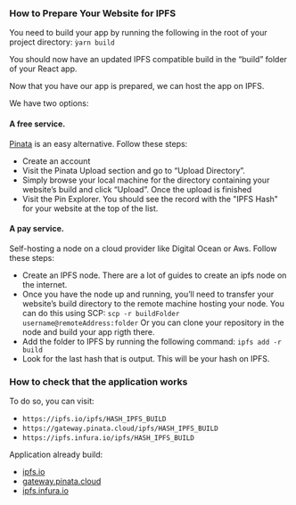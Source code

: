 ### How to Prepare Your Website for IPFS
You need to build your app by running the following in the root of your project directory:
`ỳarn build`

You should now have an updated IPFS compatible build in the “build” folder of your React app.

Now that you have our app is prepared, we can host the app on IPFS.

We have two options:
#### A free service. 
[Pinata](https://pinata.cloud) is an easy alternative.
Follow these steps:
- Create an account
- Visit the Pinata Upload section and go to “Upload Directory”. 
- Simply browse your local machine for the directory containing your website’s build and click “Upload”. Once the upload is finished
- Visit the Pin Explorer. You should see the record with the "IPFS Hash" for your website at the top of the list.

#### A pay service. 
Self-hosting a node on a cloud provider like Digital Ocean or Aws.
Follow these steps:
- Create an IPFS node. There are a lot of guides to create an ipfs node on the internet.
- Once you have the node up and running, you’ll need to transfer your website’s build directory to the remote machine hosting your node. You can do this using SCP:
`scp -r buildFolder username@remoteAddress:folder`
Or you can clone your repository in the node and build your app rigth there.
- Add the folder to IPFS by running the following command:
`ipfs add -r  build`
- Look for the last hash that is output. This will be your hash on IPFS.

### How to check that the application works
To do so, you can visit:
- `https://ipfs.io/ipfs/HASH_IPFS_BUILD`
- `https://gateway.pinata.cloud/ipfs/HASH_IPFS_BUILD`
- `https://ipfs.infura.io/ipfs/HASH_IPFS_BUILD`

Application already build:
- [ipfs.io](https://ipfs.io/ipfs/QmbihMm18Vpfgrc4WSxpnYv5pAZaNaNQ4NeNQrLZbZC45N)
- [gateway.pinata.cloud](https://gateway.pinata.cloud/ipfs/QmbihMm18Vpfgrc4WSxpnYv5pAZaNaNQ4NeNQrLZbZC45N)
- [ipfs.infura.io](https://ipfs.infura.io/ipfs/QmbihMm18Vpfgrc4WSxpnYv5pAZaNaNQ4NeNQrLZbZC45N)